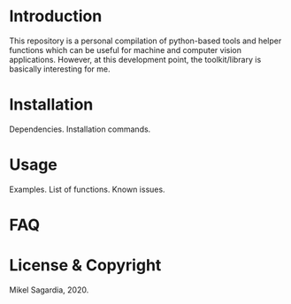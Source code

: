 # Introduction
This repository is a personal compilation of python-based tools and helper functions which can be useful for machine and computer vision applications.
However, at this development point, the toolkit/library is basically interesting for me.

# Installation
Dependencies.
Installation commands.

# Usage
Examples.
List of functions.
Known issues.

# FAQ

# License & Copyright
Mikel Sagardia, 2020.
